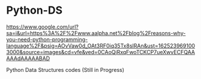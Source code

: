 # Python-DS
https://www.google.com/url?sa=i&url=https%3A%2F%2Fwww.aalpha.net%2Fblog%2Freasons-why-you-need-python-programming-language%2F&psig=AOvVaw0d_OAt3RF0iq35Tx8sIRAn&ust=1625239691003000&source=images&cd=vfe&ved=0CAoQjRxqFwoTCKCP7ueXwvECFQAAAAAdAAAAABAD

Python Data Structures codes
(Still in Progress)
